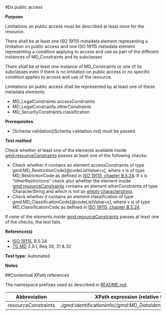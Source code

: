 #Ds public access

**Purpose**

Limitations on public access must be described at least once for the resource.

There shall be at least one ISO 19115 metadata element representing
a limitation on public access and one ISO 19115
metadata element representing a condition applying to access and
use  as part of the different instances of MD_Constraints
and its subclasses

There shall be at least one instance of MD_Constraints or one of its
subclasses even if there is no limitation on
public access or no specific condition applies to access and use of
the resource.

Limitations on public access shall be represented by at least one of
these metadata elements:
* MD_LegalConstraints.accessConstraints
* MD_LegalConstraints.otherConstraints
* MD_SecurityConstraints.classification

**Prerequisites**
* [Schema validation](Schema validation.md) must be passed

**Test method**

Check whether at least one of the elements available inside [gmd:resourceConstraints](#resourceConstraints) passes at least one of the following checks:
* Check whether it contains an element accessConstraints of type gmd:MD_RestrictionCode[@codeListValue=x], where x is of type MD_RestrictionCode as defined in [ISO 19115, chapter B.5.24](http://standards.iso.org/ittf/PubliclyAvailableStandards/ISO_19139_Schemas/resources/codelist/gmxCodelists.xml#MD_RestrictionCode).
If x is “otherRestrictions” check also whether the element inside [gmd:resourceConstraints](#resourceConstraints) contains an element otherConstraints of type CharacterString and which is not an [empty characterstring](./README.md#emptychar). 
* Check whether it contains an element classification of type gmd:MD_ClassificationCode[@codeListValue=x], where x is of type MD_ClassificationCode as defined in [ISO 19115, chapter B.5.24](http://standards.iso.org/ittf/PubliclyAvailableStandards/ISO_19139_Schemas/resources/codelist/gmxCodelists.xml#MD_ClassificationCode).

If none of the elements inside [gmd:resourceConstraints](#resourceConstraints) passes at least one of the checks, the test fails.

**Reference(s)**	 

* [ISO 19115](./README.md#ref_ISO_19115), B.5.24
* [TG MD](./README.md#ref_TG_MD) 2.9.1, Req 30, 31 & 32

**Test type:** Automated

**Notes**

##Contextual XPath references

The namespace prefixes used as described in [README.md](./README.md#namespaces).

Abbreviation                                   |  XPath expression (relative to gmd:MD_Metadata)
-----------------------------------------------| -------------------------------------------------------------------------
<a name="resourceConstraints"></a> resourceConstraints  | ./gmd:identificationInfo/*/gmd:MD_DataIdentification/*/gmd:resourceConstraints/*
